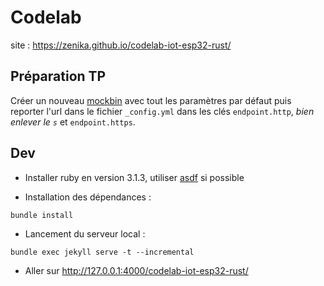 # Codelab

site : https://zenika.github.io/codelab-iot-esp32-rust/

## Préparation TP

Créer un nouveau [mockbin](https://mockbin.org/) avec tout les paramètres par défaut puis reporter l'url dans le fichier `_config.yml` dans les clés `endpoint.http`, *bien enlever le `s`* et `endpoint.https`.

## Dev

- Installer ruby en version 3.1.3, utiliser [asdf](https://asdf-vm.com/) si possible

- Installation des dépendances :
```shell
bundle install
```

- Lancement du serveur local :
```shell
bundle exec jekyll serve -t --incremental
```

- Aller sur http://127.0.0.1:4000/codelab-iot-esp32-rust/
